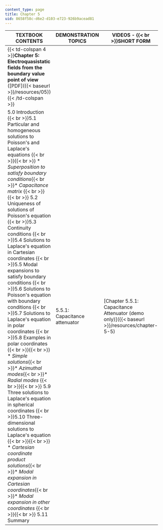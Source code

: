 ```yaml
---
content_type: page
title: Chapter 5
uid: 8658f58c-d6e2-d103-e723-926b9acead81
---
```


| TEXTBOOK CONTENTS | DEMONSTRATION TOPICS | VIDEOS -  {{< br >}}SHORT FORM | VIDEOS -  {{< br >}}LONG FORM |
| --- | --- | --- | --- |
| {{< td-colspan 4 >}}**Chapter 5: Electroquasistatic fields from the boundary value point of view** ([PDF]({{< baseurl >}}/resources/05)){{< /td-colspan >}} ||||
| 5.0 Introduction  {{< br >}}5.1 Particular and homogeneous solutions to Poisson's and Laplace's equations {{< br >}}{{< br >}} *   _Superposition to satisfy boundary conditions_{{< br >}}*   _Capacitance matrix_ {{< br >}}{{< br >}} 5.2 Uniqueness of solutions of Poisson's equation  {{< br >}}5.3 Continuity conditions  {{< br >}}5.4 Solutions to Laplace's equation in Cartesian coordinates  {{< br >}}5.5 Modal expansions to satisfy boundary conditions  {{< br >}}5.6 Solutions to Poisson's equation with boundary conditions  {{< br >}}5.7 Solutions to Laplace's equation in polar coordinates  {{< br >}}5.8 Examples in polar coordinates {{< br >}}{{< br >}} *   _Simple solutions_{{< br >}}*   _Azimuthal modes_{{< br >}}*   _Radial modes_ {{< br >}}{{< br >}} 5.9 Three solutions to Laplace's equation in spherical coordinates  {{< br >}}5.10 Three-dimensional solutions to Laplace's equation {{< br >}}{{< br >}} *   _Cartesian coordinate product solutions_{{< br >}}*   _Modal expansion in Cartesian coordinates_{{< br >}}*   _Modal expansion in other coordinates_ {{< br >}}{{< br >}} 5.11 Summary | 5.5.1: Capacitance attenuator | [Chapter 5.5.1: Capacitance Attenuator (demo only)]({{< baseurl >}}/resources/chapter-5-5) | [Chapter 5.5.1: Capacitance Attenuator]({{< baseurl >}}/resources/chapter-5-5-1)